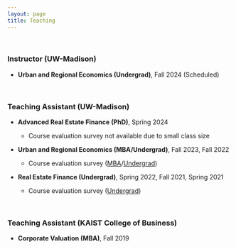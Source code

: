 ```yaml
---
layout: page
title: Teaching
---
```



<br/>

### Instructor (UW-Madison)
 
 - **Urban and Regional Economics (Undergrad)**, Fall 2024 (Scheduled)

<br/> 

### Teaching Assistant (UW-Madison)

 - **Advanced Real Estate Finance (PhD)**, Spring 2024

   - Course evaluation survey not available due to small class size
 
 - **Urban and Regional Economics (MBA/Undergrad)**, Fall 2023, Fall 2022
 
   - Course evaluation survey ([MBA](/assets/pdf/RE720_Fall23.pdf)/[Undergrad](/assets/pdf/RE420_Fall23.pdf))

    <!-- - Office Hour: TBD 1:00 pm - 2:00 pm, Tuesdays and Thursdays ([Sign-up link to my office hour](https://doodle.com/mm/heejinyoon/officehour1))-->

- **Real Estate Finance (Undergrad)**, Spring 2022, Fall 2021, Spring 2021

   - Course evaluation survey ([Undergrad](/assets/pdf/RE410_Fall21.pdf))

<br/>
 
### Teaching Assistant (KAIST College of Business)
 
 - **Corporate Valuation (MBA)**, Fall 2019


